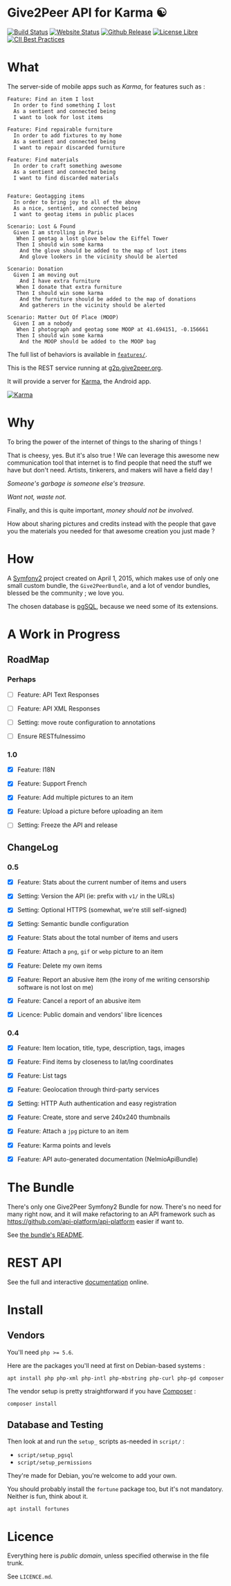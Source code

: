Give2Peer API for Karma ☯
=========================

[![Build Status](https://img.shields.io/travis/Give2Peer/g2p-server-symfony.svg)](https://travis-ci.org/Give2Peer/g2p-server-symfony/)
[![Website Status](https://img.shields.io/website-up-down-green-red/http/g2p.give2peer.org.svg)](https://g2p.give2peer.org/)
[![Github Release](https://img.shields.io/github/release/Give2Peer/g2p-server-symfony.svg)](https://github.com/Give2Peer/g2p-server-symfony/releases/)
[![License Libre](http://img.shields.io/badge/license-libre-blue.svg)](https://github.com/Give2Peer/g2p-server-symfony/blob/master/LICENCE.md)
[![CII Best Practices](https://bestpractices.coreinfrastructure.org/projects/560/badge)](https://bestpractices.coreinfrastructure.org/projects/560)


What
====

The server-side of mobile apps such as _Karma_, for features such as :

``` gherkin
Feature: Find an item I lost
  In order to find something I lost
  As a sentient and connected being
  I want to look for lost items

Feature: Find repairable furniture
  In order to add fixtures to my home
  As a sentient and connected being
  I want to repair discarded furniture

Feature: Find materials
  In order to craft something awesome
  As a sentient and connected being
  I want to find discarded materials


Feature: Geotagging items
  In order to bring joy to all of the above
  As a nice, sentient, and connected being
  I want to geotag items in public places

Scenario: Lost & Found
  Given I am strolling in Paris
   When I geotag a lost glove below the Eiffel Tower
   Then I should win some karma
    And the glove should be added to the map of lost items
    And glove lookers in the vicinity should be alerted

Scenario: Donation
  Given I am moving out
    And I have extra furniture
   When I donate that extra furniture
   Then I should win some karma
    And the furniture should be added to the map of donations
    And gatherers in the vicinity should be alerted

Scenario: Matter Out Of Place (MOOP)
  Given I am a nobody
   When I photograph and geotag some MOOP at 41.694151, -0.156661
   Then I should win some karma
    And the MOOP should be added to the MOOP bag
```

The full list of behaviors is available in [`features/`](/features).

This is the REST service running at [g2p.give2peer.org](http://g2p.give2peer.org).

It will provide a server for [Karma](http://www.give2peer.org), the Android app.

[![Karma](https://raw.githubusercontent.com/Give2Peer/g2p-server-symfony/master/assets/logo_karma.png)](https://play.google.com/store/apps/details?id=org.give2peer.karma)


Why
===

To bring the power of the internet of things to the sharing of things !

That is cheesy, yes. But it's also true !
We can leverage this awesome new communication tool that internet is
to find people that need the stuff we have but don't need.
Artists, tinkerers, and makers will have a field day !

_Someone's garbage is someone else's treasure._

_Want not, waste not._

Finally, and this is quite important, _money should not be involved_.

How about sharing pictures and credits instead with the people that gave you
the materials you needed for that awesome creation you just made ?



How
===

A [Symfony2] project created on April 1, 2015, which makes use of only one small
custom bundle, the `Give2PeerBundle`, and a lot of vendor bundles, blessed be
the community ; we love you.

The chosen database is [pgSQL], because we need some of its extensions.



A Work in Progress
==================

RoadMap
-------

### Perhaps

- [ ] Feature: API Text Responses
- [ ] Feature: API XML Responses
- [ ] Setting: move route configuration to annotations
- [ ] Ensure RESTfulnessimo


### 1.0

- [x] Feature: I18N
- [x] Feature: Support French
- [x] Feature: Add multiple pictures to an item
- [x] Feature: Upload a picture before uploading an item
- [ ] Setting: Freeze the API and release


ChangeLog
---------

### 0.5

- [x] Feature: Stats about the current number of items and users
- [x] Setting: Version the API (ie: prefix with `v1/` in the URLs)
- [x] Setting: Optional HTTPS (somewhat, we're still self-signed)
- [x] Setting: Semantic bundle configuration
- [x] Feature: Stats about the total number of items and users
- [x] Feature: Attach a `png`, `gif` or `webp` picture to an item
- [x] Feature: Delete my own items
- [x] Feature: Report an abusive item (the irony of me writing censorship software is not lost on me)
- [x] Feature: Cancel a report of an abusive item
- [x] Licence: Public domain and vendors' libre licences


### 0.4

- [x] Feature: Item location, title, type, description, tags, images
- [x] Feature: Find items by closeness to lat/lng coordinates
- [x] Feature: List tags
- [x] Feature: Geolocation through third-party services
- [x] Setting: HTTP Auth authentication and easy registration
- [x] Feature: Create, store and serve 240x240 thumbnails
- [x] Feature: Attach a `jpg` picture to an item
- [x] Feature: Karma points and levels
- [x] Feature: API auto-generated documentation (NelmioApiBundle)



The Bundle
==========

There's only one Give2Peer Symfony2 Bundle for now.
There's no need for many right now, and it will make refactoring to an API
framework such as https://github.com/api-platform/api-platform easier if want to.

See [the bundle's README](src/Give2Peer/Give2PeerBundle/README.md).



REST API
========

See the full and interactive [documentation](http://g2p.give2peer.org) online.



Install
=======

Vendors
-------

You'll need `php >= 5.6`.

Here are the packages you'll need at first on Debian-based systems :

    apt install php php-xml php-intl php-mbstring php-curl php-gd composer

The vendor setup is pretty straightforward if you have [Composer] :

    composer install


Database and Testing
--------------------

Then look at and run the `setup_` scripts as-needed in `script/` :

- `script/setup_pgsql`
- `script/setup_permissions`

They're made for Debian, you're welcome to add your own.

You should probably install the `fortune` package too, but it's not mandatory.
Neither is fun, think about it.

    apt install fortunes



Licence
=======

Everything here is _public domain_, unless specified otherwise in the file trunk.

See `LICENCE.md`.






[Symfony2]: https://symfony.com/
[pgSQL]: https://www.postgresql.org/
[Composer]: https://getcomposer.org/